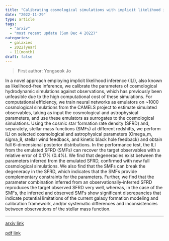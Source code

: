 ```yaml
---
title: "Calibrating cosmological simulations with implicit likelihood inference using galaxy growth observables"
date: "2022-11-29"
type: article
tags:
  - "arxiv"
  - "most recent update (Sun Dec 4 2022)"
categories:
  - galaxies
  - 2022(year)
  - 11(month)
draft: false
---
```


> First author: Yongseok Jo

 In a novel approach employing implicit likelihood inference (ILI), also known
as likelihood-free inference, we calibrate the parameters of cosmological
hydrodynamic simulations against observations, which has previously been
unfeasible due to the high computational cost of these simulations. For
computational efficiency, we train neural networks as emulators on ~1000
cosmological simulations from the CAMELS project to estimate simulated
observables, taking as input the cosmological and astrophysical parameters, and
use these emulators as surrogates to the cosmological simulations. Using the
cosmic star formation rate density (SFRD) and, separately, stellar mass
functions (SMFs) at different redshifts, we perform ILI on selected
cosmological and astrophysical parameters (Omega_m, sigma_8, stellar wind
feedback, and kinetic black hole feedback) and obtain full 6-dimensional
posterior distributions. In the performance test, the ILI from the emulated
SFRD (SMFs) can recover the target observables with a relative error of 0.17%
(0.4%). We find that degeneracies exist between the parameters inferred from
the emulated SFRD, confirmed with new full cosmological simulations. We also
find that the SMFs can break the degeneracy in the SFRD, which indicates that
the SMFs provide complementary constraints for the parameters. Further, we find
that the parameter combination inferred from an observationally-inferred SFRD
reproduces the target observed SFRD very well, whereas, in the case of the
SMFs, the inferred and observed SMFs show significant discrepancies that
indicate potential limitations of the current galaxy formation modeling and
calibration framework, and/or systematic differences and inconsistencies
between observations of the stellar mass function.

---
[arxiv link](http://arxiv.org/abs/2211.16461v1)

[pdf link](http://arxiv.org/pdf/2211.16461v1)